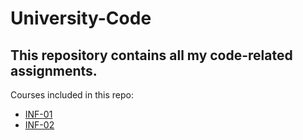 # University-Code

## This repository contains all my code-related assignments.

Courses included in this repo:
- [INF-01](/INF-01)
- [INF-02](/INF-02)